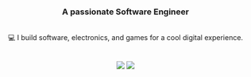 <h3 align="center">A passionate Software Engineer</h3>
<br/>
<div align="center">
💻 I build software, electronics, and games for a cool digital experience.
</div>
<div align="center"> 
</br>
</br>
<div align="center">
    <img src="https://skillicons.dev/icons?i=c,python,nodejs" />
    <img src="https://skillicons.dev/icons?i=linux,mysql,unity" /><br>
</div>




